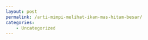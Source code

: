```yaml
---
layout: post
permalink: /arti-mimpi-melihat-ikan-mas-hitam-besar/
categories:
    - Uncategorized
---
```



